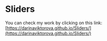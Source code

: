 # Sliders
You can check my work by clicking on this link: [https://darinaviktorova.github.io/Sliders/](https://darinaviktorova.github.io/Sliders/)
